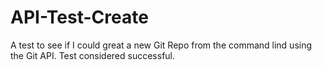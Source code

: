 # API-Test-Create

A test to see if I could great a new Git Repo from the command lind using the Git API. Test considered successful.
